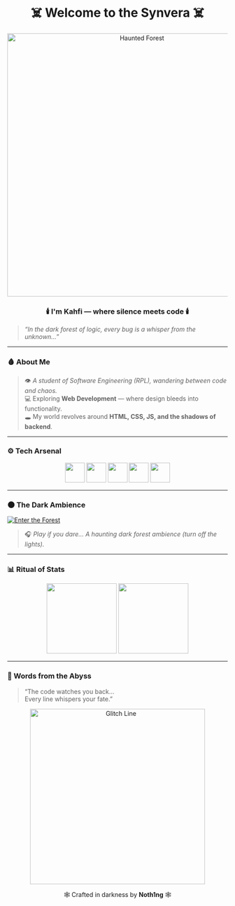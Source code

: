 <h1 align="center">☠️ Welcome to the Synvera ☠️</h1>

<p align="center">
  <img src="https://i.ibb.co/5kJtfk1/haunted-forest.gif" width="600" alt="Haunted Forest">
</p>

<h3 align="center">🕯️ I'm <b>Kahfi</b> — where silence meets code 🕯️</h3>

> *“In the dark forest of logic, every bug is a whisper from the unknown...”*

---

### 🩸 About Me  
> 👁️ *A student of Software Engineering (RPL), wandering between code and chaos.*  
> 💻 Exploring **Web Development** — where design bleeds into functionality.  
> 🕳️ My world revolves around **HTML, CSS, JS, and the shadows of backend**.  

---

### ⚙️ Tech Arsenal  
<p align="center">
  <img src="https://cdn.jsdelivr.net/gh/devicons/devicon/icons/html5/html5-original.svg" width="45"/>
  <img src="https://cdn.jsdelivr.net/gh/devicons/devicon/icons/css3/css3-original.svg" width="45"/>
  <img src="https://cdn.jsdelivr.net/gh/devicons/devicon/icons/javascript/javascript-original.svg" width="45"/>
  <img src="https://cdn.jsdelivr.net/gh/devicons/devicon/icons/python/python-original.svg" width="45"/>
  <img src="https://cdn.jsdelivr.net/gh/devicons/devicon/icons/mysql/mysql-original.svg" width="45"/>
</p>

---

### 🌑 The Dark Ambience  
[![Enter the Forest](https://i.ibb.co/6RrN8DC/dark-forest-cover.jpg)](https://www.youtube.com/watch?v=kK6YjK5eOjo)

> 🎧 *Play if you dare… A haunting dark forest ambience (turn off the lights).*

---

### 📊 Ritual of Stats  
<p align="center">
  <img src="https://github-readme-stats.vercel.app/api?username=synvera&show_icons=true&theme=merko&title_color=ff0000&icon_color=ff0000&text_color=c0c0c0&bg_color=000000" height="160">
  <img src="https://github-readme-stats.vercel.app/api/top-langs/?username=synvera&layout=compact&theme=merko&title_color=ff0000&text_color=c0c0c0&bg_color=000000" height="160">
</p>


---

### 🔮 Words from the Abyss  
> “The code watches you back...  
>  Every line whispers your fate.”  

<p align="center">
  <img src="https://i.ibb.co/s6xymMf/glitch-red.gif" width="400" alt="Glitch Line">
</p>

<p align="center">
  🕸️ Crafted in darkness by <b>Noth1ng</b> 🕸️  
</p>
